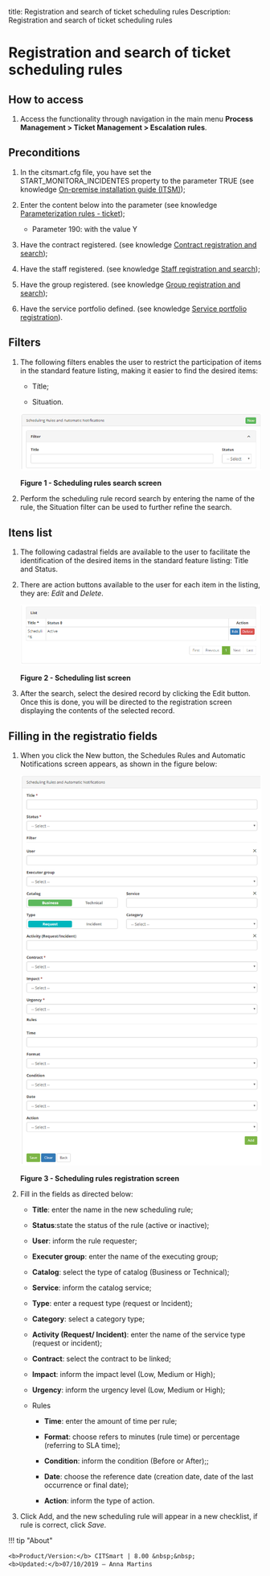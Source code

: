title: Registration and search of ticket scheduling rules
Description: Registration and search of ticket scheduling rules

# Registration and search of ticket scheduling rules

How to access
-----------

1.  Access the functionality through navigation in the main menu **Process Management > Ticket Management > Escalation rules**.

Preconditions
-------------

1.  In the citsmart.cfg file, you have set the START_MONITORA_INCIDENTES property to the parameter TRUE (see knowledge [On-premise installation guide (ITSM)][1]);

2.  Enter the content below into the parameter (see knowledge [Parameterization rules - ticket][2]);

    -   Parameter 190: with the value Y

3.  Have the contract registered. (see knowledge [Contract registration and search][3]);

4.  Have the staff registered. (see knowledge [Staff registration and search][4]);

5.  Have the group registered. (see knowledge [Group registration and search][5]);

6.  Have the service portfolio defined. (see knowledge [Service portfolio registration][6]).

Filters
-------

1.  The following filters enables the user to restrict the participation of items in the standard feature listing, making it easier to find the desired items:

    -   Títle;

    -   Situation.
    
    ![figure](images/escalation-rule1.png)
    
    **Figure 1 - Scheduling rules search screen**

2.  Perform the scheduling rule record search by entering the name of the rule, the Situation filter can be used to further refine the search.

Itens list
-----------------

1.  The following cadastral fields are available to the user to facilitate the identification of the desired items in the standard feature listing: Title and Status.

2.  There are action buttons available to the user for each item in the listing, they are: *Edit* and *Delete*.

    ![escalonamento](images/escalation-rule2.png)

    **Figure 2 - Scheduling list screen**

3.  After the search, select the desired record by clicking the Edit button. Once this is done, you will be directed to the registration screen displaying the contents of the selected record.

Filling in the registratio fields
-----------------------------------

1.  When you click the New button, the Schedules Rules and Automatic Notifications screen appears, as shown in the figure below:

    ![escalonamento](images/escalation-rule3.png)

    **Figure 3 - Scheduling rules registration screen**

1.  Fill in the fields as directed below:

    -   **Title**: enter the name in the new scheduling rule;

    -   **Status**:state the status of the rule (active or inactive);

    -   **User**: inform the rule requester;

    -   **Executer group**: enter the name of the executing group;

    -   **Catalog**: select the type of catalog (Business or Technical);

    -   **Service**: inform the catalog service;

    -   **Type**: enter a request type (request or Incident);

    -   **Category**: select a category type;

    -   **Activity (Request/ Incident)**: enter the name of the service type (request or incident);

    -   **Contract**: select the contract to be linked;

    -   **Impact**: inform the impact level (Low, Medium or High);

    -   **Urgency**: inform the urgency level (Low, Medium or High);

    -   Rules

        -   **Time**: enter the amount of time per rule;

        -   **Format**: choose refers to minutes (rule time) or percentage (referring to SLA time);

        -   **Condition**: inform the condition (Before or After);;

        -   **Date**: choose the reference date (creation date, date of the last occurrence or final date);

        -   **Action**: inform the type of action.

1.  Click Add, and the new scheduling rule will appear in a new checklist, if rule is correct, click *Save*.

[1]:/en-us/citsmart-platform-7/get-started/installation.html
[2]:/en-us/citsmart-platform-7/plataform-administration/parameters-list/parametrizaion-ticket.html
[3]:/en-us/citsmart-platform-7/additional-features/contract-management/use/register-contract.html
[4]:/en-us/citsmart-platform-7/initial-settings/access-settings/user/employee.html
[5]:/en-us/citsmart-platform-7/initial-settings/access-settings/user/group.html
[6]:/en-us/citsmart-platform-7/processes/portfolio-and-catalog/register.html


!!! tip "About"

    <b>Product/Version:</b> CITSmart | 8.00 &nbsp;&nbsp;
    <b>Updated:</b>07/10/2019 – Anna Martins

